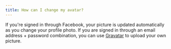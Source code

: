 ```yaml
---
title: How can I change my avatar?
---
```


If you're signed in through Facebook, your picture is updated automatically as you change your profile photo. If you are signed in through an email address + password combination, you can use [Gravatar](https://en.gravatar.com/) to upload your own picture.
